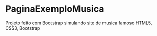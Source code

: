 # PaginaExemploMusica
Projeto feito com Bootstrap simulando site de musica famoso
HTML5, CSS3, Bootstrap
